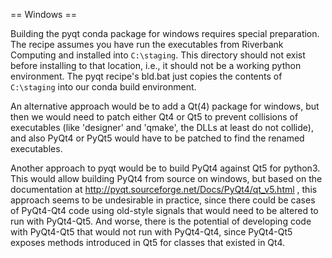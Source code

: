 == Windows ==

Building the pyqt conda package for windows requires special
preparation. The recipe assumes you have run the executables from
Riverbank Computing and installed into `C:\staging`. This directory
should not exist before installing to that location, i.e., it should
not be a working python environment. The pyqt recipe's bld.bat just
copies the contents of `C:\staging` into our conda build environment.

An alternative approach would be to add a Qt(4) package for windows,
but then we would need to patch either Qt4 or Qt5 to prevent
collisions of executables (like 'designer' and 'qmake', the DLLs at
least do not collide), and also PyQt4 or PyQt5 would have to be
patched to find the renamed executables.

Another approach to pyqt would be to build PyQt4 against Qt5 for
python3. This would allow building PyQt4 from source on windows, but
based on the documentation at
http://pyqt.sourceforge.net/Docs/PyQt4/qt_v5.html , this approach
seems to be undesirable in practice, since there could be cases of
PyQt4-Qt4 code using old-style signals that would need to be altered
to run with PyQt4-Qt5. And worse, there is the potential of developing
code with PyQt4-Qt5 that would not run with PyQt4-Qt4, since PyQt4-Qt5
exposes methods introduced in Qt5 for classes that existed in Qt4.
